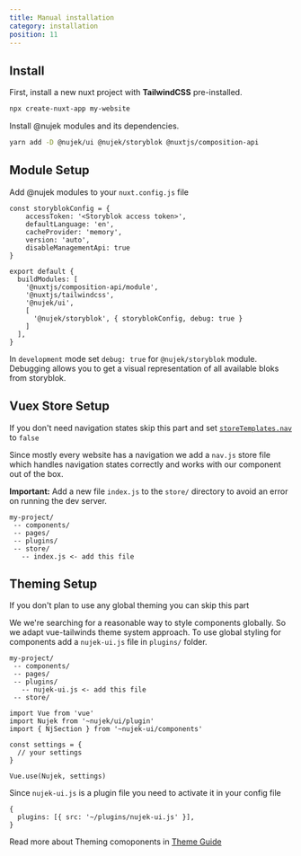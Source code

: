 ```yaml
---
title: Manual installation
category: installation
position: 11
---
```


## Install

First, install a new nuxt project with **TailwindCSS** pre-installed.

```bash
npx create-nuxt-app my-website
```

Install @nujek modules and its dependencies.

```bash
yarn add -D @nujek/ui @nujek/storyblok @nuxtjs/composition-api
```

## Module Setup

Add @nujek modules to your `nuxt.config.js` file

```js[nuxt.config.js]
const storyblokConfig = {
    accessToken: '<Storyblok access token>',
    defaultLanguage: 'en',
    cacheProvider: 'memory',
    version: 'auto',
    disableManagementApi: true
}

export default {
  buildModules: [
    '@nuxtjs/composition-api/module',
    '@nuxtjs/tailwindcss',
    '@nujek/ui',
    [
      '@nujek/storyblok', { storyblokConfig, debug: true }
    ]
  ],
}
```

<alert>
In <code>development</code> mode set <code>debug: true</code> for <code>@nujek/storyblok</code> module. Debugging allows you to get a visual representation of all available bloks from storyblok.
</alert>

## Vuex Store Setup

<alert>If you don't need navigation states skip this part and set <code>[storeTemplates.nav](/guides/options#storetemplatesnav) </code> to <code>false</code></alert>

Since mostly every website has a navigation we add a `nav.js` store file which handles navigation states correctly and works with our [<NjNav>](/nujek-ui/nj-nav) component out of the box. 

**Important:** Add a new file `index.js` to the `store/` directory to avoid an error on running the dev server.

```
my-project/
 -- components/
 -- pages/
 -- plugins/
 -- store/
   -- index.js <- add this file
```

## Theming Setup

<alert>If you don't plan to use any global theming you can skip this part</alert>

We we're searching for a reasonable way to style components globally. So we adapt vue-tailwinds theme system approach. To use global styling for components add a `nujek-ui.js` file in `plugins/` folder.

```
my-project/
 -- components/
 -- pages/
 -- plugins/
   -- nujek-ui.js <- add this file
 -- store/
```

```js[plugins/nujek-ui.js]
import Vue from 'vue'
import Nujek from '~nujek/ui/plugin'
import { NjSection } from '~nujek-ui/components'

const settings = {
  // your settings
}

Vue.use(Nujek, settings)
```

Since `nujek-ui.js` is a plugin file you need to activate it in your config file

```[nuxt.config.js]
{
  plugins: [{ src: '~/plugins/nujek-ui.js' }],
}
```


Read more about Theming comoponents in [Theme Guide](/guides/theme)